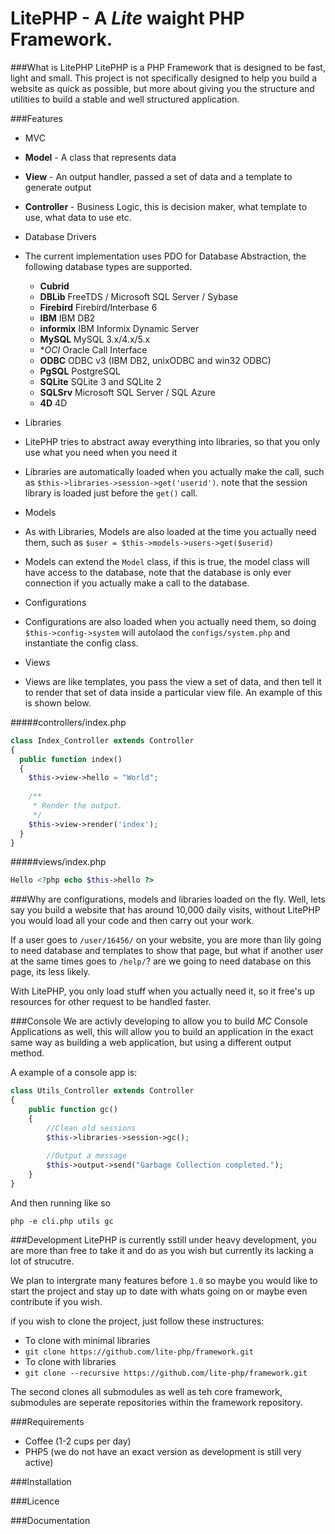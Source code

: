 # LitePHP - A *Lite* waight PHP Framework.

###What is LitePHP
LitePHP is a PHP Framework that is designed to be fast, light and small. This project is not specifically designed to help you build a website as quick as possible, but more about giving you the structure and utilities to build a stable and well structured application.

###Features
- MVC
 - **Model** - A class that represents data
 - **View** - An output handler, passed a set of data and a template to generate output
 - **Controller** - Business Logic, this is decision maker, what template to use, what data to use etc.

- Database Drivers
 - The current implementation uses PDO for Database Abstraction, the following database types are supported.
     - **Cubrid**
     - **DBLib**    FreeTDS / Microsoft SQL Server / Sybase
     - **Firebird** Firebird/Interbase 6
     - **IBM**	    IBM DB2
     - **informix**	IBM Informix Dynamic Server
     - **MySQL**	  MySQL 3.x/4.x/5.x
     - **OCI*	      Oracle Call Interface
     - **ODBC**	    ODBC v3 (IBM DB2, unixODBC and win32 ODBC)
     - **PgSQL**	  PostgreSQL
     - **SQLite**	  SQLite 3 and SQLite 2
     - **SQLSrv**	  Microsoft SQL Server / SQL Azure
     - **4D**	      4D

- Libraries
 - LitePHP tries to abstract away everything into libraries, so that you only use what you need when you need it
 - Libraries are automatically loaded when you actually make the call, such as `$this->libraries->session->get('userid')`. note that the session library is loaded just before the `get()` call.

- Models
 - As with Libraries, Models are also loaded at the time you actually need them, such as `$user = $this->models->users->get($userid)`
 - Models can extend the `Model` class, if this is true, the model class will have access to the database, note that the database is only ever connection if you actually make a call to the database.

- Configurations
 - Configurations are also loaded when you actually need them, so doing `$this->config->system` will autolaod the `configs/system.php` and instantiate the config class.

- Views
 - Views are like templates, you pass the view a set of data, and then tell it to render that set of data inside a particular view file. An example of this is shown below.

#####controllers/index.php
```php
class Index_Controller extends Controller
{
  public function index()
  {
    $this->view->hello = "World";
    
    /**
     * Render the output.
     */
    $this->view->render('index');
  }
}
```

#####views/index.php
```php
Hello <?php echo $this->hello ?>
```

###Why are configurations, models and libraries loaded on the fly.
Well, lets say you build a website that has around 10,000 daily visits, without LitePHP you would load all your code and then
carry out your work.

If a user goes to `/user/16456/` on your website, you are more than lily going to need database and templates to show that page, but what
if another user at the same times goes to `/help/`? are we going to need database on this page, its less likely.

With LitePHP, you only load stuff when you actually need it, so it free's up resources for other request to be handled faster.

###Console
We are activly developing to allow you to build *MC* Console Applications as well, this will allow you to build an application in the exact same way
as building a web application, but using a different output method.

A example of a console app is:

```php
class Utils_Controller extends Controller
{
    public function gc()
    {
        //Clean old sessions
        $this->libraries->session->gc();
        
        //Output a message
        $this->output->send("Garbage Collection completed.");
    }
}
```

And then running like so

`php -e cli.php utils gc`

###Development
LitePHP is currently sstill under heavy development, you are more than free to take it and do as you wish but currently its lacking
a lot of strucutre.

We plan to intergrate many features before `1.0` so maybe you would like to start the project and stay up to date with whats going on
or maybe even contribute if you wish.

if you wish to clone the project, just follow these instructures:

- To clone with minimal libraries
 - `git clone https://github.com/lite-php/framework.git`
- To clone with libraries
 - `git clone --recursive https://github.com/lite-php/framework.git`

The second clones all submodules as well as teh core framework, submodules are seperate repositories within the framework
repository.

###Requirements
- Coffee (1-2 cups per day)
- PHP5 (we do not have an exact version as development is still very active)

###Installation

###Licence

###Documentation
